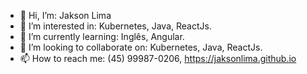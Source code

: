 - 👋 Hi, I’m: Jakson Lima
- 👀 I’m interested in: Kubernetes, Java, ReactJs.
- 🌱 I’m currently learning: Inglês, Angular.
- 💞️ I’m looking to collaborate on: Kubernetes, Java, ReactJs.
- 📫 How to reach me: (45) 99987-0206, https://jaksonlima.github.io

<!---
jaksonlimaamcom/jaksonlimaamcom is a ✨ special ✨ repository because its `README.md` (this file) appears on your GitHub profile.
You can click the Preview link to take a look at your changes.
--->
